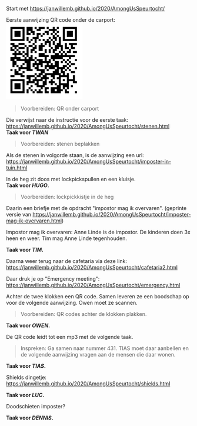 Start met https://janwillemb.github.io/2020/AmongUsSpeurtocht/

Eerste aanwijzing QR code onder de carport:
![QR](QR%20onder%20carport.png)  
> Voorbereiden: QR onder carport

Die verwijst naar de instructie voor de eerste taak:  
https://janwillemb.github.io/2020/AmongUsSpeurtocht/stenen.html   
**Taak voor *TWAN***

> Voorbereiden: stenen beplakken

Als de stenen in volgorde staan, is de aanwijzing een url:  
https://janwillemb.github.io/2020/AmongUsSpeurtocht/imposter-in-tuin.html  

In de heg zit doos met lockpickspullen en een kluisje.  
**Taak voor *HUGO*.**

> Voorbereiden: lockpickkistje in de heg

Daarin een briefje met de opdracht "impostor mag ik overvaren". (geprinte versie van https://janwillemb.github.io/2020/AmongUsSpeurtocht/imposter-mag-ik-overvaren.html)

Impostor mag ik overvaren: Anne Linde is de impostor. De kinderen doen 3x heen en weer. Tim mag Anne Linde tegenhouden.

**Taak voor *TIM*.**  

Daarna weer terug naar de cafetaria via deze link:  
https://janwillemb.github.io/2020/AmongUsSpeurtocht/cafetaria2.html

Daar druk je op "Emergency meeting":  
https://janwillemb.github.io/2020/AmongUsSpeurtocht/emergency.html

Achter de twee klokken een QR code. Samen leveren ze een boodschap op voor de volgende aanwijzing. Owen moet ze scannen.

> Voorbereiden: QR codes achter de klokken plakken.

**Taak voor *OWEN*.**  

De QR code leidt tot een mp3 met de volgende taak.  
> Inspreken: Ga samen naar nummer 431. TIAS moet daar aanbellen en de volgende aanwijzing vragen aan de mensen die daar wonen.

**Taak voor *TIAS*.**  

Shields dingetje: 
https://janwillemb.github.io/2020/AmongUsSpeurtocht/shields.html

**Taak voor *LUC*.**  

Doodschieten imposter?

**Taak voor *DENNIS*.**  


